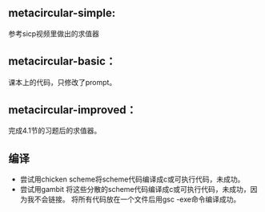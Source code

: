 ## metacircular-simple:
参考sicp视频里做出的求值器

## metacircular-basic：
课本上的代码，只修改了prompt。

## metacircular-improved：
完成4.1节的习题后的求值器。

## 编译
* 尝试用chicken scheme将scheme代码编译成c或可执行代码，未成功。 
* 尝试用gambit 将这些分散的scheme代码编译成c或可执行代码，未成功，因为我不会链接。
    将所有代码放在一个文件后用gsc -exe命令编译成功。
